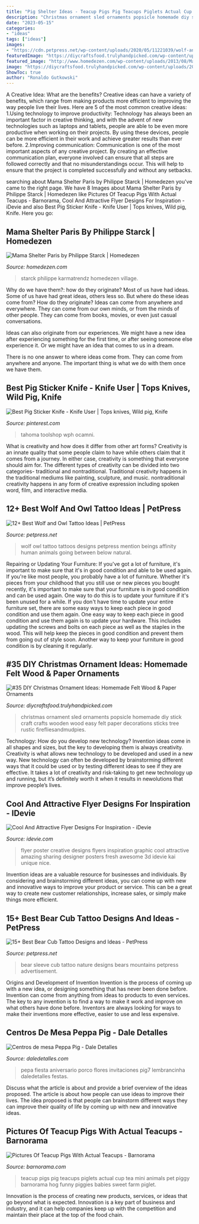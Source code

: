 ```yaml
---
title: "Pig Shelter Ideas - Teacup Pigs Pig Teacups Piglets Actual Cup Tea Mini Animals Pet Piggy Barnorama Hog Funny Piggies Babies Sweet Farm Piglet"
description: "Christmas ornament sled ornaments popsicle homemade diy stick craft crafts wooden wood easy felt paper decorations sticks tree rustic firefliesandmudpies"
date: "2023-05-15"
categories:
- "ideas"
tags: ["ideas"]
images:
- "https://cdn.petpress.net/wp-content/uploads/2020/05/11221039/wolf-and-owl-tattoo-design.jpg"
featuredImage: "https://diycraftsfood.trulyhandpicked.com/wp-content/uploads/2016/12/DIY-5-Rustic-Christmas-Ornament-Popsicle.jpg"
featured_image: "http://www.homedezen.com/wp-content/uploads/2013/08/Mama-Shelter-Paris-by-Philippe-Starck-37.jpg"
image: "https://diycraftsfood.trulyhandpicked.com/wp-content/uploads/2016/12/DIY-5-Rustic-Christmas-Ornament-Popsicle.jpg"
ShowToc: true
author: "Ronaldo Gutkowski"
---
```



A Creative Idea: What are the benefits?
Creative ideas can have a variety of benefits, which range from making products more efficient to improving the way people live their lives. Here are 5 of the most common creative ideas: 
1.Using technology to improve productivity: Technology has always been an important factor in creative thinking, and with the advent of new technologies such as laptops and tablets, people are able to be even more productive when working on their projects. By using these devices, people can be more efficient in their work and achieve greater results than ever before. 
 2.Improving communication: Communication is one of the most important aspects of any creative project. By creating an effective communication plan, everyone involved can ensure that all steps are followed correctly and that no misunderstandings occur. This will help to ensure that the project is completed successfully and without any setbacks. 
 
	

		
searching about Mama Shelter Paris by Philippe Starck | Homedezen you've came to the right page. We have 8 Images about Mama Shelter Paris by Philippe Starck | Homedezen like Pictures Of Teacup Pigs With Actual Teacups - Barnorama, Cool And Attractive Flyer Designs For Inspiration - iDevie and also Best Pig Sticker Knife - Knife User | Tops knives, Wild pig, Knife. Here you go:
		
    
## Mama Shelter Paris By Philippe Starck | Homedezen

<img loading=lazy src="http://www.homedezen.com/wp-content/uploads/2013/08/Mama-Shelter-Paris-by-Philippe-Starck-37.jpg" onerror="this.onerror=null;this.src='https://tse3.mm.bing.net/th?id=OIP.sMk8QI57PtP0G1LLzNLEOgHaEy&amp;pid=15.1';" alt="Mama Shelter Paris by Philippe Starck | Homedezen">

_Source: homedezen.com_

>starck philippe karmatrendz homedezen village. 

	

Why do we have them?: how do they originate?
Most of us have had ideas. Some of us have had great ideas, others less so. But where do these ideas come from? How do they originate?
Ideas can come from anywhere and everywhere. They can come from our own minds, or from the minds of other people. They can come from books, movies, or even just casual conversations.

Ideas can also originate from our experiences. We might have a new idea after experiencing something for the first time, or after seeing someone else experience it. Or we might have an idea that comes to us in a dream.

There is no one answer to where ideas come from. They can come from anywhere and anyone. The important thing is what we do with them once we have them.

    
## Best Pig Sticker Knife - Knife User | Tops Knives, Wild Pig, Knife

<img loading=lazy src="https://i.pinimg.com/736x/04/66/06/046606dd4f9d0759e9a841860f0171a3.jpg" onerror="this.onerror=null;this.src='https://tse2.mm.bing.net/th?id=OIP.nMwCIWxlwcmEOBsRPbLHpgHaLL&amp;pid=15.1';" alt="Best Pig Sticker Knife - Knife User | Tops knives, Wild pig, Knife">

_Source: pinterest.com_

>tahoma toolshop wph ocamni. 

	

What is creativity and how does it differ from other art forms?
Creativity is an innate quality that some people claim to have while others claim that it comes from a journey. In either case, creativity is something that everyone should aim for. The different types of creativity can be divided into two categories- traditional and nontraditional. Traditional creativity happens in the traditional mediums like painting, sculpture, and music. nontraditional creativity happens in any form of creative expression including spoken word, film, and interactive media.

    
## 12+ Best Wolf And Owl Tattoo Ideas | PetPress

<img loading=lazy src="https://cdn.petpress.net/wp-content/uploads/2020/05/11221039/wolf-and-owl-tattoo-design.jpg" onerror="this.onerror=null;this.src='https://tse4.mm.bing.net/th?id=OIP.6L6tT6REZAoydygD5emazwHaKD&amp;pid=15.1';" alt="12+ Best Wolf and Owl Tattoo Ideas | PetPress">

_Source: petpress.net_

>wolf owl tattoo tattoos designs petpress mention beings affinity human animals going between below natural. 

	

Repairing or Updating Your Furniture: If you've got a lot of furniture, it's important to make sure that it's in good condition and able to be used again.
If you're like most people, you probably have a lot of furniture. Whether it's pieces from your childhood that you still use or new pieces you bought recently, it's important to make sure that your furniture is in good condition and can be used again. One way to do this is to update your furniture if it's been unused for a while. If you don't have time to update your entire furniture set, there are some easy ways to keep each piece in good condition and use them again. 
One easy way to keep each piece in good condition and use them again is to update your hardware. This includes updating the screws and bolts on each piece as well as the staples in the wood. This will help keep the pieces in good condition and prevent them from going out of style soon. Another way to keep your furniture in good condition is by cleaning it regularly.

    
## #35 DIY Christmas Ornament Ideas: Homemade Felt Wood &amp; Paper Ornaments

<img loading=lazy src="https://diycraftsfood.trulyhandpicked.com/wp-content/uploads/2016/12/DIY-5-Rustic-Christmas-Ornament-Popsicle.jpg" onerror="this.onerror=null;this.src='https://tse1.mm.bing.net/th?id=OIP.ZSaRzJrjdbGdBbTOg8fxdgHaLH&amp;pid=15.1';" alt="#35 DIY Christmas Ornament Ideas: Homemade Felt Wood &amp; Paper Ornaments">

_Source: diycraftsfood.trulyhandpicked.com_

>christmas ornament sled ornaments popsicle homemade diy stick craft crafts wooden wood easy felt paper decorations sticks tree rustic firefliesandmudpies. 

	

Technology: How do you develop new technology?
Invention ideas come in all shapes and sizes, but the key to developing them is always creativity. Creativity is what allows new technology to be developed and used in a new way. New technology can often be developed by brainstorming different ways that it could be used or by testing different ideas to see if they are effective. It takes a lot of creativity and risk-taking to get new technology up and running, but it’s definitely worth it when it results in newolutions that improve people’s lives.

    
## Cool And Attractive Flyer Designs For Inspiration - IDevie

<img loading=lazy src="https://cdn.idevie.com/wp-content/uploads/2013/03/01-Boardjunkies1.jpg" onerror="this.onerror=null;this.src='https://tse3.mm.bing.net/th?id=OIP.YS9F3ICC2LL3rhXj3hmdVwHaKX&amp;pid=15.1';" alt="Cool And Attractive Flyer Designs For Inspiration - iDevie">

_Source: idevie.com_

>flyer poster creative designs flyers inspiration graphic cool attractive amazing sharing designer posters fresh awesome 3d idevie kai unique nice. 

	

Invention ideas are a valuable resource for businesses and individuals. By considering and brainstorming different ideas, you can come up with new and innovative ways to improve your product or service. This can be a great way to create new customer relationships, increase sales, or simply make things more efficient.

    
## 15+ Best Bear Cub Tattoo Designs And Ideas - PetPress

<img loading=lazy src="https://cdn.petpress.net/wp-content/uploads/2020/05/11233946/bear-cub-tattoo-sleeve.jpg" onerror="this.onerror=null;this.src='https://tse4.mm.bing.net/th?id=OIP.s9WT5IqdoFu7cHdjDMlMlQHaKP&amp;pid=15.1';" alt="15+ Best Bear Cub Tattoo Designs and Ideas - PetPress">

_Source: petpress.net_

>bear sleeve cub tattoo nature designs bears mountains petpress advertisement. 

	

Origins and Development of Invention
Invention is the process of coming up with a new idea, or designing something that has never been done before. Invention can come from anything from ideas to products to even services. The key to any invention is to find a way to make it work and improve on what others have done before. Inventors are always looking for ways to make their inventions more effective, easier to use and less expensive.

    
## Centros De Mesa Peppa Pig - Dale Detalles

<img loading=lazy src="https://i2.wp.com/www.daledetalles.com/wp-content/uploads/2016/08/centro-de-mesa-peppa-pig7.jpg" onerror="this.onerror=null;this.src='https://tse1.mm.bing.net/th?id=OIP.vx8lCAnW0XsPoaT-UWrOkAHaLH&amp;pid=15.1';" alt="Centros de mesa Peppa Pig - Dale Detalles">

_Source: daledetalles.com_

>pepa fiesta aniversario porco flores invitaciones pig7 lembrancinha daledetalles festas. 

	

Discuss what the article is about and provide a brief overview of the ideas proposed.
The article is about how people can use ideas to improve their lives. The idea proposed is that people can brainstorm different ways they can improve their quality of life by coming up with new and innovative ideas.

    
## Pictures Of Teacup Pigs With Actual Teacups - Barnorama

<img loading=lazy src="https://www.barnorama.com/wp-content/images/2012/03/Pictures-eacup-Pigs/08-Pictures-eacup-Pigs.jpg" onerror="this.onerror=null;this.src='https://tse4.mm.bing.net/th?id=OIP.8peJ_ArroKwg73PPjQMf5QHaKT&amp;pid=15.1';" alt="Pictures Of Teacup Pigs With Actual Teacups - Barnorama">

_Source: barnorama.com_

>teacup pigs pig teacups piglets actual cup tea mini animals pet piggy barnorama hog funny piggies babies sweet farm piglet. 

	

Innovation is the process of creating new products, services, or ideas that go beyond what is expected. Innovation is a key part of business and industry, and it can help companies keep up with the competition and maintain their place at the top of the food chain.

